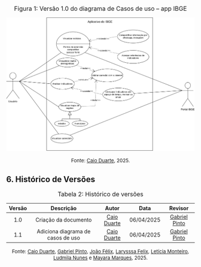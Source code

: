 <font size="3"><p style="text-align: center">Figura 1: Versão 1.0 do diagrama de Casos de uso – app IBGE</p></font>

![Diagrama de Casos de uso](./../assets/images/modelagem/IBGE-casosDeUso.svg)

<font size="2"><p style="text-align: center">Fonte: [Caio Duarte](https://github.com/caioduart3), 2025.</p></font>

## 6. Histórico de Versões

<font size="3"><p style="text-align: center">Tabela 2: Histórico de versões</p></font>

| Versão |Descrição     |Autor                                       |Data    |Revisor|
|:-:     | :-:          | :-:                                        | :-:        |:-:|
|1.0     |Criação da documento|[Caio Duarte](https://github.com/caioduart3)| 06/04/2025 | [Gabriel Pinto](https://github.com/GabrielSPinto)  |
|1.1     |Adiciona diagrama de casos de uso|[Caio Duarte](https://github.com/caioduart3)| 06/04/2025 | [Gabriel Pinto](https://github.com/GabrielSPinto)  |

<font size="2"><p style="text-align: center">Fonte: [Caio Duarte](https://github.com/caioduart3), [Gabriel Pinto](https://github.com/GabrielSPinto), [João Félix](https://github.com/joaofmoreiraa), [Larysssa Felix](https://github.com/felixlaryssa), [Letícia Monteiro](https://github.com/LeticiaMonteiroo), [Ludmila Nunes](https://github.com/ludmilaaysha) e [Mayara Marques](https://github.com/maymarquee), 2025.</p></font>

